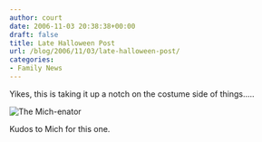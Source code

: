```yaml
---
author: court
date: 2006-11-03 20:38:38+00:00
draft: false
title: Late Halloween Post
url: /blog/2006/11/03/late-halloween-post/
categories:
- Family News
---
```


Yikes, this is taking it up a notch on the costume side of things.....

![The Mich-enator](http://www.vallentyne.com/blog/wp-content/uploads/2006/11/Mich-wrestler.jpg)


Kudos to Mich for this one.
